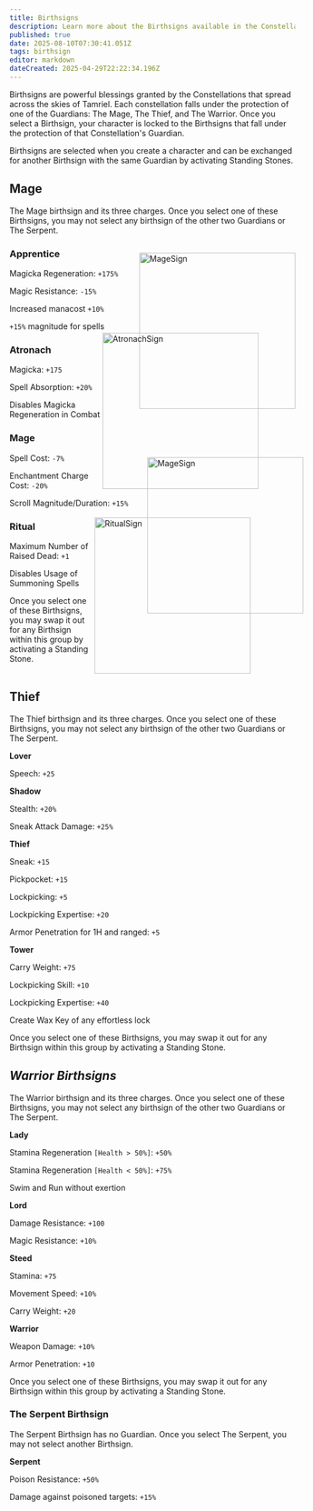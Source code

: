 ```yaml
---
title: Birthsigns
description: Learn more about the Birthsigns available in the Constellations Collections
published: true
date: 2025-08-10T07:30:41.051Z
tags: birthsign
editor: markdown
dateCreated: 2025-04-29T22:22:34.196Z
---
```


Birthsigns are powerful blessings granted by the Constellations that spread across the skies of Tamriel. Each constellation falls under the protection of one of the Guardians: The Mage, The Thief, and The Warrior. Once you select a Birthsign, your character is locked to the Birthsigns that fall under the protection of that Constellation's Guardian.

Birthsigns are selected when you create a character and can be exchanged for another Birthsign with the same Guardian by activating Standing Stones.

<style>
  @media (max-width: 768px) {
    .hide-on-mobile {
      display: none !important;
    }
  }
</style>

## Mage

The Mage birthsign and its three charges. Once you select one of these Birthsigns, you may not select any birthsign of the other two Guardians or The Serpent.

### **Apprentice**

<img src="https://static.wikia.nocookie.net/skyrim_gamepedia/images/3/3c/The_apprentice_constellation.png/revision/latest?cb=20120609151143" alt="MageSign" class="hide-on-mobile" style="float: right; height: 275px; width: auto; margin-top: -2em">

Magicka Regeneration: `+175%`

Magic Resistance: `-15%` 

Increased manacost `+10%` 

`+15%` magnitude for spells

### **Atronach**

<img src="https://static.wikia.nocookie.net/skyrim_gamepedia/images/f/f8/The_atronach_constellation.png/revision/latest?cb=20120609151143" alt="AtronachSign" style="float: right; height: 275px; width: auto; margin-top: -4em; margin-right: -15em">

Magicka: `+175` 

Spell Absorption: `+20%` 

Disables Magicka Regeneration in Combat

### **Mage**

<img src="https://static.wikia.nocookie.net/skyrim_gamepedia/images/3/3a/The_mage_constellation.png/revision/latest?cb=20120609153413" alt="MageSign" style="float: right; height: 275px; width: auto; margin-top: -4em; margin-right: -1em">

Spell Cost: `-7%` 

Enchantment Charge Cost: `-20%`

Scroll Magnitude/Duration: `+15%` 

### **Ritual**

<img src="https://static.wikia.nocookie.net/skyrim_gamepedia/images/3/3d/The_ritual_constellation.png/revision/latest?cb=20120609153413" alt="RitualSign" style="float: right; height: 275px; width: auto; margin-top: -3em; margin-right: -13em">

Maximum Number of Raised Dead: `+1` 

Disables Usage of Summoning Spells

Once you select one of these Birthsigns, you may swap it out for any Birthsign within this group by activating a Standing Stone.  
 

## Thief

The Thief birthsign and its three charges. Once you select one of these Birthsigns, you may not select any birthsign of the other two Guardians or The Serpent.

**Lover**

Speech: `+25`

**Shadow**

Stealth: `+20%` 

Sneak Attack Damage: `+25%`

**Thief**

Sneak: `+15` 

Pickpocket: `+15` 

Lockpicking: `+5` 

Lockpicking Expertise: `+20` 

Armor Penetration for 1H and ranged: `+5`

**Tower**

Carry Weight: `+75` 

Lockpicking Skill: `+10` 

Lockpicking Expertise: `+40` 

Create Wax Key of any effortless lock

Once you select one of these Birthsigns, you may swap it out for any Birthsign within this group by activating a Standing Stone.

## **_Warrior Birthsigns_**

The Warrior birthsign and its three charges. Once you select one of these Birthsigns, you may not select any birthsign of the other two Guardians or The Serpent.

**Lady**

Stamina Regeneration `[Health > 50%]`: `+50%` 

Stamina Regeneration `[Health < 50%]`: `+75%` 

Swim and Run without exertion

**Lord**

Damage Resistance: `+100` 

Magic Resistance: `+10%`

**Steed**

Stamina: `+75` 

Movement Speed: `+10%` 

Carry Weight: `+20`

**Warrior**

Weapon Damage: `+10%` 

Armor Penetration: `+10`

Once you select one of these Birthsigns, you may swap it out for any Birthsign within this group by activating a Standing Stone.

### **The Serpent Birthsign**

The Serpent Birthsign has no Guardian. Once you select The Serpent, you may not select another Birthsign.

**Serpent**

Poison Resistance: `+50%` 

Damage against poisoned targets: `+15%`